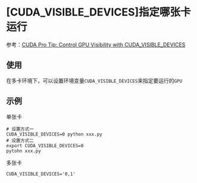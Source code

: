 
# [CUDA_VISIBLE_DEVICES]指定哪张卡运行

参考：[CUDA Pro Tip: Control GPU Visibility with CUDA_VISIBLE_DEVICES](https://devblogs.nvidia.com/cuda-pro-tip-control-gpu-visibility-cuda_visible_devices/)

## 使用

在多卡环境下，可以设置环境变量`CUDA_VISIBLE_DEVICES`来指定要运行的`GPU`

## 示例

单张卡

```
# 设置方式一
CUDA_VISIBLE_DEVICES=0 python xxx.py
# 设置方式二
export CUDA_VISIBLE_DEVICES=0
pytohn xxx.py
```

多张卡

```
CUDA_VISIBLE_DEVICES='0,1'
```